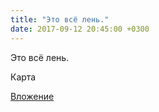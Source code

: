 ```yaml
---
title: "Это всё лень."
date: 2017-09-12 20:45:00 +0300
---
```


Это всё лень.

Карта

[Вложение](/assets/vk_photos/3/5Kr_CwhEUjA.jpg)
